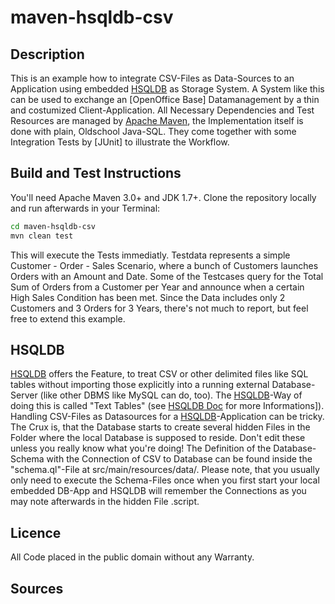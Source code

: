 # maven-hsqldb-csv

## Description

This is an example how to integrate CSV-Files as Data-Sources to an Application using embedded [HSQLDB] 
as Storage System. A System like this can be used to exchange an [OpenOffice Base] Datamanagement by a thin and costumized Client-Application. 
All Necessary Dependencies and Test Resources are managed by [Apache Maven], the Implementation itself
is done with plain, Oldschool Java-SQL. They come together with some Integration Tests by [JUnit] to 
illustrate the Workflow.

## Build and Test Instructions
You'll need Apache Maven 3.0+ and JDK 1.7+. 
Clone the repository locally and run afterwards in your Terminal:
```bash 
cd maven-hsqldb-csv
mvn clean test
```
This will execute the Tests immediatly. Testdata represents a simple Customer - Order - Sales Scenario,
where a bunch of Customers launches Orders with an Amount and Date. Some of the Testcases query for the Total Sum of Orders from a Customer per Year and
announce when a certain High Sales Condition has been met. Since the Data includes only 2 Customers and 3 Orders for 3 Years,
there's not much to report, but feel free to extend this example.

## HSQLDB
[HSQLDB] offers the Feature, to treat CSV or other delimited files like SQL tables without importing those explicitly into a running
external Database-Server (like other DBMS like MySQL can do, too). The [HSQLDB]-Way of doing this is called "Text Tables" (see [HSQLDB Doc] for more Informations]).
Handling CSV-Files as Datasources for a [HSQLDB]-Application can be tricky. The Crux is, that the Database starts to create several hidden Files in the Folder
where the local Database is supposed to reside. Don't edit these unless you really know what you're doing!
The Definition of the Database-Schema with the Connection of CSV to Database can be found inside the "schema.ql"-File at src/main/resources/data/.
Please note, that you usually only need to execute the Schema-Files once when you first start your local embedded DB-App and HSQLDB will remember the Connections
as you may note afterwards in the hidden File .script.

## Licence
All Code placed in the public domain without any Warranty.

## Sources
[Apache Maven]:https://maven.apache.org/
[HSQLDB]:http://hsqldb.org/
[HSQLDB Doc]:http://hsqldb.org/doc/2.0/guide/texttables-chapt.html
